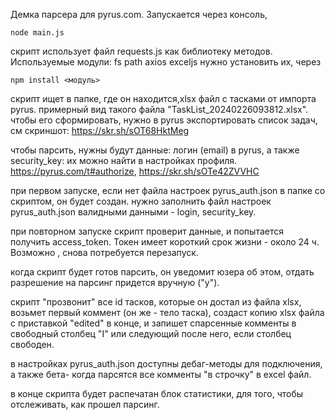 Демка парсера для pyrus.com.
Запускается через консоль,

```
node main.js
```

скрипт использует файл requests.js как библиотеку методов.
Используемые модули:
fs
path
axios
exceljs
нужно установить их, через

```
npm install <модуль>
```

скрипт ищет в папке, где он находится,xlsx файл с тасками от импорта pyrus. примерный вид такого файла "TaskList_20240226093812.xlsx".
чтобы его сформировать, нужно в pyrus экспортировать список задач, см скриншот: https://skr.sh/sOT68HktMeg

чтобы парсить, нужны будут данные: логин (email) в pyrus, а также security_key: их можно найти в настройках профиля. https://pyrus.com/t#authorize, https://skr.sh/sOTe42ZVVHC

при первом запуске, если нет файла настроек pyrus_auth.json в папке со скриптом, он будет создан.
нужно заполнить файл настроек pyrus_auth.json валидными данными - login, security_key.

при повторном запуске скрипт проверит данные, и попытается получить access_token. Токен имеет короткий срок жизни - около 24 ч. Возможно , снова потребуется перезапуск.

когда скрипт будет готов парсить, он уведомит юзера об этом, отдать разрешение на парсинг придется вручную ("y").

скрипт "прозвонит" все id тасков, которые он достал из файла xlsx, возьмет первый коммент (он же - тело таска), создаст копию xlsx файла с приставкой "edited" в конце,
и запишет спарсенные комменты в свободный столбец "I" или следующий после него, если столбец свободен.

в настройках pyrus_auth.json доступны дебаг-методы для подключения, а также бета- когда парсятся все комменты "в строчку" в excel файл.

в конце скрипта будет распечатан блок статистики, для того, чтобы отслеживать, как прошел парсинг.
